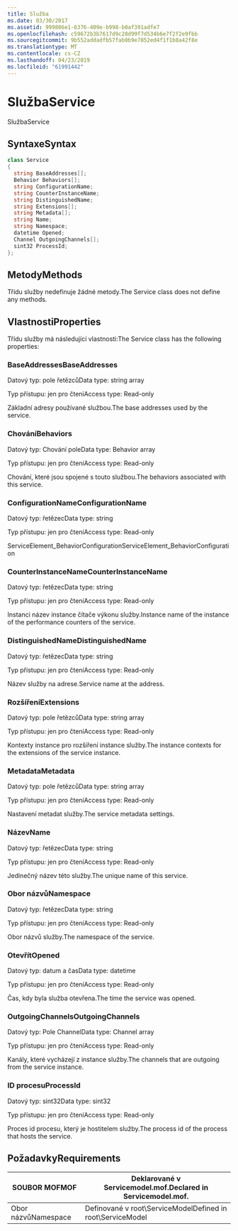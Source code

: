 ```yaml
---
title: Služba
ms.date: 03/30/2017
ms.assetid: 999806e1-6376-409e-b998-b0af391adfe7
ms.openlocfilehash: c59672b3b7617d9c28d99f7d534b6e7f2f2e9fbb
ms.sourcegitcommit: 9b552addadfb57fab0b9e7852ed4f1f1b8a42f8e
ms.translationtype: MT
ms.contentlocale: cs-CZ
ms.lasthandoff: 04/23/2019
ms.locfileid: "61991442"
---
```

# <a name="service"></a><span data-ttu-id="fc759-102">Služba</span><span class="sxs-lookup"><span data-stu-id="fc759-102">Service</span></span>
<span data-ttu-id="fc759-103">Služba</span><span class="sxs-lookup"><span data-stu-id="fc759-103">Service</span></span>  
  
## <a name="syntax"></a><span data-ttu-id="fc759-104">Syntaxe</span><span class="sxs-lookup"><span data-stu-id="fc759-104">Syntax</span></span>  
  
```csharp
class Service  
{  
  string BaseAddresses[];  
  Behavior Behaviors[];  
  string ConfigurationName;  
  string CounterInstanceName;  
  string DistinguishedName;  
  string Extensions[];  
  string Metadata[];  
  string Name;  
  string Namespace;  
  datetime Opened;  
  Channel OutgoingChannels[];  
  sint32 ProcessId;  
};  
```  
  
## <a name="methods"></a><span data-ttu-id="fc759-105">Metody</span><span class="sxs-lookup"><span data-stu-id="fc759-105">Methods</span></span>  
 <span data-ttu-id="fc759-106">Třídu služby nedefinuje žádné metody.</span><span class="sxs-lookup"><span data-stu-id="fc759-106">The Service class does not define any methods.</span></span>  
  
## <a name="properties"></a><span data-ttu-id="fc759-107">Vlastnosti</span><span class="sxs-lookup"><span data-stu-id="fc759-107">Properties</span></span>  
 <span data-ttu-id="fc759-108">Třídu služby má následující vlastnosti:</span><span class="sxs-lookup"><span data-stu-id="fc759-108">The Service class has the following properties:</span></span>  
  
### <a name="baseaddresses"></a><span data-ttu-id="fc759-109">BaseAddresses</span><span class="sxs-lookup"><span data-stu-id="fc759-109">BaseAddresses</span></span>  
 <span data-ttu-id="fc759-110">Datový typ: pole řetězců</span><span class="sxs-lookup"><span data-stu-id="fc759-110">Data type: string array</span></span>  
  
 <span data-ttu-id="fc759-111">Typ přístupu: jen pro čtení</span><span class="sxs-lookup"><span data-stu-id="fc759-111">Access type: Read-only</span></span>  
  
 <span data-ttu-id="fc759-112">Základní adresy používané službou.</span><span class="sxs-lookup"><span data-stu-id="fc759-112">The base addresses used by the service.</span></span>  
  
### <a name="behaviors"></a><span data-ttu-id="fc759-113">Chování</span><span class="sxs-lookup"><span data-stu-id="fc759-113">Behaviors</span></span>  
 <span data-ttu-id="fc759-114">Datový typ: Chování pole</span><span class="sxs-lookup"><span data-stu-id="fc759-114">Data type: Behavior array</span></span>  
  
 <span data-ttu-id="fc759-115">Typ přístupu: jen pro čtení</span><span class="sxs-lookup"><span data-stu-id="fc759-115">Access type: Read-only</span></span>  
  
 <span data-ttu-id="fc759-116">Chování, které jsou spojené s touto službou.</span><span class="sxs-lookup"><span data-stu-id="fc759-116">The behaviors associated with this service.</span></span>  
  
### <a name="configurationname"></a><span data-ttu-id="fc759-117">ConfigurationName</span><span class="sxs-lookup"><span data-stu-id="fc759-117">ConfigurationName</span></span>  
 <span data-ttu-id="fc759-118">Datový typ: řetězec</span><span class="sxs-lookup"><span data-stu-id="fc759-118">Data type: string</span></span>  
  
 <span data-ttu-id="fc759-119">Typ přístupu: jen pro čtení</span><span class="sxs-lookup"><span data-stu-id="fc759-119">Access type: Read-only</span></span>  
  
 <span data-ttu-id="fc759-120">ServiceElement_BehaviorConfiguration</span><span class="sxs-lookup"><span data-stu-id="fc759-120">ServiceElement_BehaviorConfiguration</span></span>  
  
### <a name="counterinstancename"></a><span data-ttu-id="fc759-121">CounterInstanceName</span><span class="sxs-lookup"><span data-stu-id="fc759-121">CounterInstanceName</span></span>  
 <span data-ttu-id="fc759-122">Datový typ: řetězec</span><span class="sxs-lookup"><span data-stu-id="fc759-122">Data type: string</span></span>  
  
 <span data-ttu-id="fc759-123">Typ přístupu: jen pro čtení</span><span class="sxs-lookup"><span data-stu-id="fc759-123">Access type: Read-only</span></span>  
  
 <span data-ttu-id="fc759-124">Instanci název instance čítače výkonu služby.</span><span class="sxs-lookup"><span data-stu-id="fc759-124">Instance name of the instance of the performance counters of the service.</span></span>  
  
### <a name="distinguishedname"></a><span data-ttu-id="fc759-125">DistinguishedName</span><span class="sxs-lookup"><span data-stu-id="fc759-125">DistinguishedName</span></span>  
 <span data-ttu-id="fc759-126">Datový typ: řetězec</span><span class="sxs-lookup"><span data-stu-id="fc759-126">Data type: string</span></span>  
  
 <span data-ttu-id="fc759-127">Typ přístupu: jen pro čtení</span><span class="sxs-lookup"><span data-stu-id="fc759-127">Access type: Read-only</span></span>  
  
 <span data-ttu-id="fc759-128">Název služby na adrese.</span><span class="sxs-lookup"><span data-stu-id="fc759-128">Service name at the address.</span></span>  
  
### <a name="extensions"></a><span data-ttu-id="fc759-129">Rozšíření</span><span class="sxs-lookup"><span data-stu-id="fc759-129">Extensions</span></span>  
 <span data-ttu-id="fc759-130">Datový typ: pole řetězců</span><span class="sxs-lookup"><span data-stu-id="fc759-130">Data type: string array</span></span>  
  
 <span data-ttu-id="fc759-131">Typ přístupu: jen pro čtení</span><span class="sxs-lookup"><span data-stu-id="fc759-131">Access type: Read-only</span></span>  
  
 <span data-ttu-id="fc759-132">Kontexty instance pro rozšíření instance služby.</span><span class="sxs-lookup"><span data-stu-id="fc759-132">The instance contexts for the extensions of the service instance.</span></span>  
  
### <a name="metadata"></a><span data-ttu-id="fc759-133">Metadata</span><span class="sxs-lookup"><span data-stu-id="fc759-133">Metadata</span></span>  
 <span data-ttu-id="fc759-134">Datový typ: pole řetězců</span><span class="sxs-lookup"><span data-stu-id="fc759-134">Data type: string array</span></span>  
  
 <span data-ttu-id="fc759-135">Typ přístupu: jen pro čtení</span><span class="sxs-lookup"><span data-stu-id="fc759-135">Access type: Read-only</span></span>  
  
 <span data-ttu-id="fc759-136">Nastavení metadat služby.</span><span class="sxs-lookup"><span data-stu-id="fc759-136">The service metadata settings.</span></span>  
  
### <a name="name"></a><span data-ttu-id="fc759-137">Název</span><span class="sxs-lookup"><span data-stu-id="fc759-137">Name</span></span>  
 <span data-ttu-id="fc759-138">Datový typ: řetězec</span><span class="sxs-lookup"><span data-stu-id="fc759-138">Data type: string</span></span>  
  
 <span data-ttu-id="fc759-139">Typ přístupu: jen pro čtení</span><span class="sxs-lookup"><span data-stu-id="fc759-139">Access type: Read-only</span></span>  
  
 <span data-ttu-id="fc759-140">Jedinečný název této služby.</span><span class="sxs-lookup"><span data-stu-id="fc759-140">The unique name of this service.</span></span>  
  
### <a name="namespace"></a><span data-ttu-id="fc759-141">Obor názvů</span><span class="sxs-lookup"><span data-stu-id="fc759-141">Namespace</span></span>  
 <span data-ttu-id="fc759-142">Datový typ: řetězec</span><span class="sxs-lookup"><span data-stu-id="fc759-142">Data type: string</span></span>  
  
 <span data-ttu-id="fc759-143">Typ přístupu: jen pro čtení</span><span class="sxs-lookup"><span data-stu-id="fc759-143">Access type: Read-only</span></span>  
  
 <span data-ttu-id="fc759-144">Obor názvů služby.</span><span class="sxs-lookup"><span data-stu-id="fc759-144">The namespace of the service.</span></span>  
  
### <a name="opened"></a><span data-ttu-id="fc759-145">Otevřít</span><span class="sxs-lookup"><span data-stu-id="fc759-145">Opened</span></span>  
 <span data-ttu-id="fc759-146">Datový typ: datum a čas</span><span class="sxs-lookup"><span data-stu-id="fc759-146">Data type: datetime</span></span>  
  
 <span data-ttu-id="fc759-147">Typ přístupu: jen pro čtení</span><span class="sxs-lookup"><span data-stu-id="fc759-147">Access type: Read-only</span></span>  
  
 <span data-ttu-id="fc759-148">Čas, kdy byla služba otevřena.</span><span class="sxs-lookup"><span data-stu-id="fc759-148">The time the service was opened.</span></span>  
  
### <a name="outgoingchannels"></a><span data-ttu-id="fc759-149">OutgoingChannels</span><span class="sxs-lookup"><span data-stu-id="fc759-149">OutgoingChannels</span></span>  
 <span data-ttu-id="fc759-150">Datový typ: Pole Channel</span><span class="sxs-lookup"><span data-stu-id="fc759-150">Data type: Channel array</span></span>  
  
 <span data-ttu-id="fc759-151">Typ přístupu: jen pro čtení</span><span class="sxs-lookup"><span data-stu-id="fc759-151">Access type: Read-only</span></span>  
  
 <span data-ttu-id="fc759-152">Kanály, které vycházejí z instance služby.</span><span class="sxs-lookup"><span data-stu-id="fc759-152">The channels that are outgoing from the service instance.</span></span>  
  
### <a name="processid"></a><span data-ttu-id="fc759-153">ID procesu</span><span class="sxs-lookup"><span data-stu-id="fc759-153">ProcessId</span></span>  
 <span data-ttu-id="fc759-154">Datový typ: sint32</span><span class="sxs-lookup"><span data-stu-id="fc759-154">Data type: sint32</span></span>  
  
 <span data-ttu-id="fc759-155">Typ přístupu: jen pro čtení</span><span class="sxs-lookup"><span data-stu-id="fc759-155">Access type: Read-only</span></span>  
  
 <span data-ttu-id="fc759-156">Proces id procesu, který je hostitelem služby.</span><span class="sxs-lookup"><span data-stu-id="fc759-156">The process id of the process that hosts the service.</span></span>  
  
## <a name="requirements"></a><span data-ttu-id="fc759-157">Požadavky</span><span class="sxs-lookup"><span data-stu-id="fc759-157">Requirements</span></span>  
  
|<span data-ttu-id="fc759-158">SOUBOR MOF</span><span class="sxs-lookup"><span data-stu-id="fc759-158">MOF</span></span>|<span data-ttu-id="fc759-159">Deklarované v Servicemodel.mof.</span><span class="sxs-lookup"><span data-stu-id="fc759-159">Declared in Servicemodel.mof.</span></span>|  
|---------|-----------------------------------|  
|<span data-ttu-id="fc759-160">Obor názvů</span><span class="sxs-lookup"><span data-stu-id="fc759-160">Namespace</span></span>|<span data-ttu-id="fc759-161">Definované v root\ServiceModel</span><span class="sxs-lookup"><span data-stu-id="fc759-161">Defined in root\ServiceModel</span></span>|
